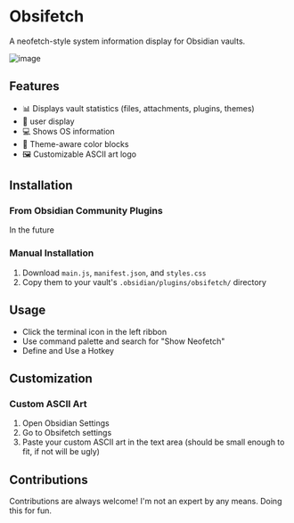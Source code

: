# Obsifetch

A neofetch-style system information display for Obsidian vaults.

![image](https://github.com/user-attachments/assets/8f66f547-a9f8-4b74-8992-d1c2b9de7533)

## Features

- 📊 Displays vault statistics (files, attachments, plugins, themes)
- 📝 user display
- 💻 Shows OS information
- 🎨 Theme-aware color blocks
- 🖼️ Customizable ASCII art logo

## Installation

### From Obsidian Community Plugins

In the future

### Manual Installation

1. Download `main.js`, `manifest.json`, and `styles.css`
2. Copy them to your vault's `.obsidian/plugins/obsifetch/` directory

## Usage

- Click the terminal icon in the left ribbon
- Use command palette and search for "Show Neofetch"
- Define and Use a Hotkey

## Customization

### Custom ASCII Art

1. Open Obsidian Settings
2. Go to Obsifetch settings
3. Paste your custom ASCII art in the text area
(should be small enough to fit, if not will be ugly)

## Contributions

Contributions are always welcome! I'm not an expert by any means. Doing this  for fun.

